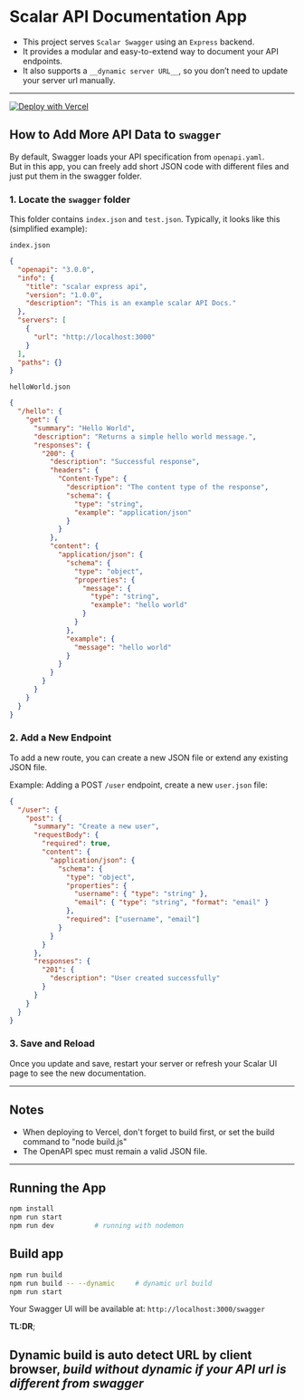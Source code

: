 # Scalar API Documentation App

- This project serves `Scalar Swagger` using an `Express` backend.
- It provides a modular and easy-to-extend way to document your API endpoints.
- It also supports a `__dynamic server URL__`, so you don’t need to update your server url manually.

---

[![Deploy with Vercel](https://vercel.com/button)](https://vercel.com/new/import?s=https://github.com/mininxd/web/tree/scalar)


## How to Add More API Data to `swagger`
By default, Swagger loads your API specification from `openapi.yaml`.  
But in this app, you can freely add short JSON code with different files and just put them in the swagger folder.

### 1. Locate the `swagger` folder
This folder contains `index.json` and `test.json`.
Typically, it looks like this (simplified example):

`index.json`
```json
{
  "openapi": "3.0.0",
  "info": {
    "title": "scalar express api",
    "version": "1.0.0",
    "description": "This is an example scalar API Docs."
  },
  "servers": [
    {
      "url": "http://localhost:3000"
    }
  ],
  "paths": {}
}
```

`helloWorld.json`
```json
{
  "/hello": {
    "get": {
      "summary": "Hello World",
      "description": "Returns a simple hello world message.",
      "responses": {
        "200": {
          "description": "Successful response",
          "headers": {
            "Content-Type": {
              "description": "The content type of the response",
              "schema": {
                "type": "string",
                "example": "application/json"
              }
            }
          },
          "content": {
            "application/json": {
              "schema": {
                "type": "object",
                "properties": {
                  "message": {
                    "type": "string",
                    "example": "hello world"
                  }
                }
              },
              "example": {
                "message": "hello world"
              }
            }
          }
        }
      }
    }
  }
}
```

### 2. Add a New Endpoint

To add a new route, you can create a new JSON file or extend any existing JSON file.

Example: Adding a POST `/user` endpoint,
create a new `user.json` file:
```json
{
  "/user": {
    "post": {
      "summary": "Create a new user",
      "requestBody": {
        "required": true,
        "content": {
          "application/json": {
            "schema": {
              "type": "object",
              "properties": {
                "username": { "type": "string" },
                "email": { "type": "string", "format": "email" }
              },
              "required": ["username", "email"]
            }
          }
        }
      },
      "responses": {
        "201": {
          "description": "User created successfully"
        }
      }
    }
  }
}
```

### 3. Save and Reload

Once you update and save, restart your server or refresh your Scalar UI page to see the new documentation.

---

## Notes

- When deploying to Vercel, don't forget to build first, or set the build command to "node build.js"
- The OpenAPI spec must remain a valid JSON file.

---

## Running the App

```bash
npm install
npm run start
npm run dev          # running with nodemon
```

## Build app 

```bash
npm run build
npm run build -- --dynamic     # dynamic url build
npm run start
```

Your Swagger UI will be available at: `http://localhost:3000/swagger`


__TL:DR__;

Dynamic build is auto detect URL by client browser, _build without dynamic if your API url is different from swagger_
---